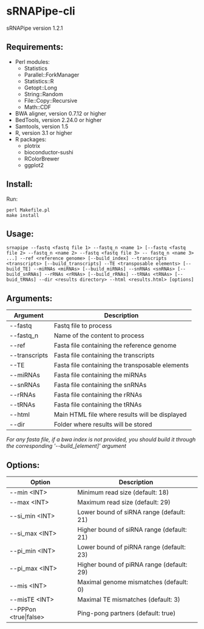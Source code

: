 sRNAPipe-cli
============

sRNAPipe version 1.2.1



Requirements:
-------------

* Perl modules: 
  * Statistics
  * Parallel::ForkManager
  * Statistics::R
  * Getopt::Long
  * String::Random
  * File::Copy::Recursive
  * Math::CDF
* BWA aligner, version 0.7.12 or higher
* BedTools, version 2.24.0 or higher
* Samtools, version 1.5
* R, version 3.1 or higher
* R packages:
  * plotrix
  * bioconductor-sushi
  * RColorBrewer
  * ggplot2



Install:
--------

Run:
```
perl Makefile.pl
make install
```



Usage:
------

```
srnapipe --fastq <fastq file 1> --fastq_n <name 1> [--fastq <fastq file 2> --fastq_n <name 2> --fastq <fastq file 3> -- fastq_n <name 3> ...] --ref <reference genome> [--build_index] --transcripts <transcripts> [--build_transcripts] --TE <transposable elements> [--build_TE] --miRNAs <miRNAs> [--build_miRNAs] --snRNAs <snRNAs> [--build_snRNAs] --rRNAs <rRNAs> [--build_rRNAs] --tRNAs <tRNAs> [--buid_tRNAs] --dir <results directory> --html <results.html> [options]
```



Arguments:
----------

| Argument                      | Description                                     |
|-------------------------------|-------------------------------------------------|
| --fastq <fastq file>          | Fastq file to process                           |
| --fastq_n <name>              | Name of the content to process                  |
| --ref <reference>             | Fasta file containing the reference genome      |
| --transcripts <transcripts>   | Fasta file containing the transcripts           |
| --TE <TE>                     | Fasta file containing the transposable elements |
| --miRNAs <miRNAs>             | Fasta file containing the miRNAs                |
| --snRNAs <snRNAs>             | Fasta file containing the snRNAs                |
| --rRNAs <rRNAs>               | Fasta file containing the rRNAs                 |
| --tRNAs <tRNAS>               | Fasta file containing the tRNAs                 |
| --html                        | Main HTML file where results will be displayed  |
| --dir                         | Folder where results will be stored             |


*For any fasta file, if a bwa index is not provided, you should build it through the corresponding '--build_[element]' argument*




Options:
--------

| Option                    | Description                               |
|---------------------------|-------------------------------------------|
| --min \<INT\>             | Minimum read size (default: 18)           |
| --max \<INT\>             | Maximum read size (default: 29)           |
| --si_min \<INT\>          | Lower bound of siRNA range (default: 21)  |
| --si_max \<INT\>          | Higher bound of siRNA range (default: 21) |
| --pi_min \<INT\>          | Lower bound of piRNA range (default: 23)  |
| --pi_max \<INT\>          | Higher bound of piRNA range (default: 29) |
| --mis \<INT\>             | Maximal genome mismatches (default: 0)    |
| --misTE \<INT\>           | Maximal TE mismatches (default: 3)        |
| --PPPon \<true\|false\>   | Ping-pong partners (default: true)        |
